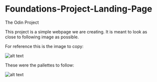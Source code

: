 # Foundations-Project-Landing-Page
The Odin Project

This project is a simple webpage we are creating. It is meant to look as close to following image as possible.

For reference this is the image to copy:

![alt text](https://cdn.statically.io/gh/TheOdinProject/curriculum/81a5d553f4073e593d23a6ab00d50eef8620796d/foundations/html_css/project/imgs/01.png)


These were the pallettes to follow:

![alt text](https://cdn.statically.io/gh/TheOdinProject/curriculum/81a5d553f4073e593d23a6ab00d50eef8620796d/foundations/html_css/project/imgs/02.png)


